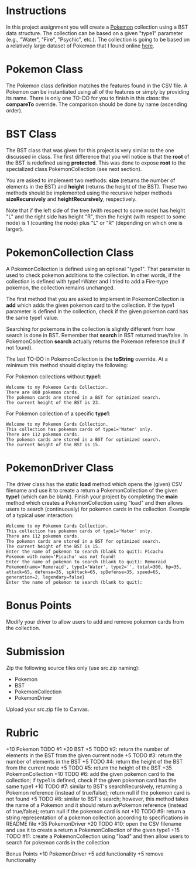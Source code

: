 # Instructions

In this project assignment you will create a [Pokemon](https://en.wikipedia.org/wiki/Pok%C3%A9mon) collection using a BST data structure. The collection can be based on a given "type1" parameter (e.g., "Water", "Fire", "Psychic", etc.). The collection is going to be based on a relatively large dataset of Pokemon that I found online [here](https://gist.github.com/armgilles/194bcff35001e7eb53a2a8b441e8b2c6). 

# Pokemon Class

The Pokemon class definition matches the features found in the CSV file. A Pokemon can be instantiated using all of the features or simply by providing its name. There is only one TO-DO for you to finish in this class: the **compareTo** override. The comparison should be done by name (ascending order).

# BST Class

The BST class that was given for this project is very similar to the one discussed in class. The first difference that you will notice is that the **root** of the BST is redefined using **protected**. This was done to expose **root** to the specialized class PokemonCollection (see next section). 

You are asked to implement two methods: **size** (returns the number of elements in the BST) and **height** (returns the height of the BST). These two methods should be implemented using the recursive helper methods **sizeRecursively** and **heightRecursively**, respectively. 

Note that if the left side of the tree (with respect to some node) has height "L" and the right side has height "R", then the height (with respect to some node) is 1 (counting the node) plus "L" or "R" (depending on which one is larger). 

# PokemonCollection Class

A PokemonCollection is defined using an optional "type1". That parameter is used to check pokemon additions to the collection. In other words, if the collection is defined with type1=Water and I tried to add a Fire-type pokemon, the collection remains unchanged. 

The first method that you are asked to implement in PokemonCollection is **add** which adds the given pokemon card to the collection. If the type1 parameter is defined in the collection, check if the given pokemon card has the same type1 value. 

Searching for pokemons in the collection is slightly different from how search is done in BST. Remember that **search** in BST returned true/false.  In PokemonCollection **search** actually returns the Pokemon reference (null if not found). 

The last TO-DO in PokemonCollection is the **toString** override. At a minimum this method should display the following: 

For Pokemon collections without **type1**: 

```
Welcome to my Pokemon Cards Collection.
There are 800 pokemon cards.
The pokemon cards are stored in a BST for optimized search.
The current height of the BST is 23.
```

For Pokemon collection of a specific **type1**:

```
Welcome to my Pokemon Cards Collection.
This collection has pokemon cards of type1='Water' only.
There are 112 pokemon cards.
The pokemon cards are stored in a BST for optimized search.
The current height of the BST is 15.
```

# PokemonDriver Class

The driver class has the static **load** method which opens the (given) CSV filename and use it to create a return a PokemonCollection of the given **type1** (which can be blank). Finish your project by completing the **main** method which creates a PokemonCollection using "load" and then allows users to search (continuously) for pokemon cards in the collection. Example of a typical user interaction: 

``` 
Welcome to my Pokemon Cards Collection.
This collection has pokemon cards of type1='Water' only.
There are 112 pokemon cards.
The pokemon cards are stored in a BST for optimized search.
The current height of the BST is 15.
Enter the name of pokemon to search (blank to quit): Picachu
Pokemon with name='Picachu' was not found!
Enter the name of pokemon to search (blank to quit): Remoraid
Pokemon{name='Remoraid', type1='Water', type2='', total=300, hp=35, attack=65, defense=35, spAttack=65, spDefense=35, speed=65, generation=2, legendary=false}
Enter the name of pokemon to search (blank to quit): 
```

# Bonus Points 

Modify your driver to allow users to add and remove pokemon cards from the collection. 

# Submission

Zip the following source files only (use src.zip naming): 

* Pokemon
* BST
* PokemonCollection
* PokemonDriver

Upload your src.zip file to Canvas. 

# Rubric

+10 Pokemon
    TODO #1
+20 BST
    +5 TODO #2: return the number of elements in the BST from the given current node
    +5 TODO #3: return the number of elements in the BST
    +5 TODO #4: return the height of the BST from the current node
    +5 TODO #5: return the height of the BST
+35 PokemonCollection
    +10 TODO #6: add the given pokemon card to the collection; if type1 is defined, check if the given pokemon card has the same type1
    +10 TODO #7: similar to BST's searchRecursively, returning a Pokemon reference (instead of true/false); return null if the pokemon card is not found
    +5 TODO #8: similar to BST's search; however, this method takes the name of a Pokemon and it should return avPokemon reference (instead of true/false); return null if the pokemon card is not
    +10 TODO #9: return a string representation of a pokemon collection according to specifications in README file
+35 PokemonDriver
    +20 TODO #10: open the CSV filename and use it to create a return a PokemonCollection of the given type1
    +15 TODO #11: create a PokemonCollection using "load" and then allow users to search for pokemon cards in the collection

Bonus Points
+10 PokemonDriver
    +5 add functionality
    +5 remove functionality






